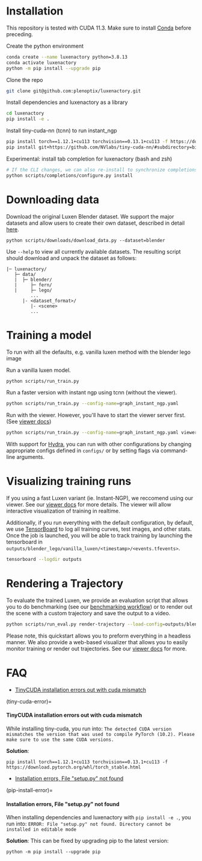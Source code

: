 # Installation

This repository is tested with CUDA 11.3. Make sure to install [Conda](https://docs.conda.io/en/latest/miniconda.html#linux-installers) before preceding.

</details>

Create the python environment

```bash
conda create --name luxenactory python=3.8.13
conda activate luxenactory
python -m pip install --upgrade pip
```

Clone the repo

```bash
git clone git@github.com:plenoptix/luxenactory.git
```

Install dependencies and luxenactory as a library

```bash
cd luxenactory
pip install -e .
```

Install tiny-cuda-nn (tcnn) to run instant_ngp

```bash
pip install torch==1.12.1+cu113 torchvision==0.13.1+cu113 -f https://download.pytorch.org/whl/torch_stable.html
pip install git+https://github.com/NVlabs/tiny-cuda-nn/#subdirectory=bindings/torch
```

Experimental: install tab completion for luxenactory (bash and zsh)

```bash
# If the CLI changes, we can also re-install to synchronize completions
python scripts/completions/configure.py install
```

# Downloading data

Download the original Luxen Blender dataset. We support the major datasets and allow users to create their own dataset, described in detail [here](https://plenoptix-luxenactory.readthedocs-hosted.com/en/latest/tutorials/data/index.html).

```
python scripts/downloads/download_data.py --dataset=blender
```

Use `--help` to view all currently available datasets. The resulting script should download and unpack the dataset as follows:

```
|─ luxenactory/
   ├─ data/
   |  ├─ blender/
   |     ├─ fern/
   |     ├─ lego/
         ...
      |- <dataset_format>/
         |- <scene>
         ...
```

# Training a model

To run with all the defaults, e.g. vanilla luxen method with the blender lego image

Run a vanilla luxen model.

```bash
python scripts/run_train.py
```

Run a faster version with instant ngp using tcnn (without the viewer).

```bash
python scripts/run_train.py --config-name=graph_instant_ngp.yaml
```

Run with the viewer. However, you'll have to start the viewer server first. (See [viewer docs](../tutorials/viewer/viewer_quickstart.md))

```bash
python scripts/run_train.py --config-name=graph_instant_ngp.yaml viewer.enable=true
```

With support for [Hydra](https://hydra.cc/), you can run with other configurations by changing appropriate configs defined in `configs/` or by setting flags via command-line arguments.

# Visualizing training runs

If you using a fast Luxen variant (ie. Instant-NGP), we reccomend using our viewer. See our [viewer docs](../tutorials/viewer/viewer_quickstart.md) for more details. The viewer will allow interactive visualization of training in realtime.

Additionally, if you run everything with the default configuration, by default, we use [TensorBoard](https://www.tensorflow.org/tensorboard) to log all training curves, test images, and other stats. Once the job is launched, you will be able to track training by launching the tensorboard in `outputs/blender_lego/vanilla_luxen/<timestamp>/<events.tfevents>`.

```bash
tensorboard --logdir outputs
```

# Rendering a Trajectory

To evaluate the trained Luxen, we provide an evaluation script that allows you to do benchmarking (see our [benchmarking workflow](../tooling/benchmarking.md)) or to render out the scene with a custom trajectory and save the output to a video.

```bash
python scripts/run_eval.py render-trajectory --load-config=outputs/blender_lego/instant_ngp/2022-07-07_230905/config.yml --traj=spiral --output-path=output.mp4
```

Please note, this quickstart allows you to preform everything in a headless manner. We also provide a web-based visualizer that allows you to easily monitor training or render out trajectories. See our [viewer docs](../tutorials/viewer/viewer_quickstart.md) for more.

# FAQ

- [TinyCUDA installation errors out with cuda mismatch](tiny-cuda-error)

(tiny-cuda-error)=

#### TinyCUDA installation errors out with cuda mismatch

While installing tiny-cuda, you run into: `The detected CUDA version mismatches the version that was used to compile PyTorch (10.2). Please make sure to use the same CUDA versions.`

**Solution**:

```
pip install torch==1.12.1+cu113 torchvision==0.13.1+cu113 -f https://download.pytorch.org/whl/torch_stable.html
```

- [Installation errors, File "setup.py" not found](pip-install-error)

(pip-install-error)=

#### Installation errors, File "setup.py" not found

When installing dependencies and luxenactory with `pip install -e .`, you run into: `ERROR: File "setup.py" not found. Directory cannot be installed in editable mode`

**Solution**:
This can be fixed by upgrading pip to the latest version:

```
python -m pip install --upgrade pip
```
